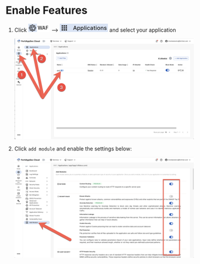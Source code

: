 # Enable Features

1. Click ![WAF](waf.png) --> ![Applications](applications.png) and select your application

    ![enable-features-1.png](enable-features-1.png)

2. Click `add module` and enable the settings below:

    ![enable-features-2.png](enable-features-2.png)

